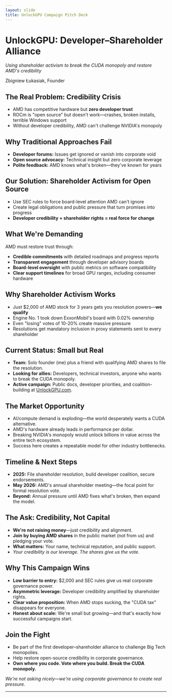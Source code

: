 ```yaml
---
layout: slide
title: UnlockGPU Campaign Pitch Deck
---
```


# UnlockGPU: Developer–Shareholder Alliance
*Using shareholder activism to break the CUDA monopoly and restore AMD's credibility*

Zbigniew Łukasiak, Founder

<!--slide-->

## The Real Problem: Credibility Crisis
- AMD has competitive hardware but **zero developer trust**
- ROCm is "open source" but doesn't work—crashes, broken installs, terrible Windows support
- Without developer credibility, AMD can't challenge NVIDIA's monopoly

<!--slide-->

## Why Traditional Approaches Fail
- **Developer forums:** Issues get ignored or vanish into corporate void
- **Open source advocacy:** Technical insight but zero corporate leverage
- **Polite feedback:** AMD knows what's broken—they've known for years

<!--slide-->

## Our Solution: Shareholder Activism for Open Source
- Use SEC rules to force board-level attention AMD can't ignore
- Create legal obligations and public pressure that turn promises into progress
- **Developer credibility + shareholder rights = real force for change**

<!--slide-->

## What We're Demanding
AMD must restore trust through:
- **Credible commitments** with detailed roadmaps and progress reports
- **Transparent engagement** through developer advisory boards  
- **Board-level oversight** with public metrics on software compatibility
- **Clear support timelines** for broad GPU ranges, including consumer hardware

<!--slide-->

## Why Shareholder Activism Works
- Just $2,000 of AMD stock for 3 years gets you resolution powers—**we qualify**
- Engine No. 1 took down ExxonMobil's board with 0.02% ownership
- Even "losing" votes of 10-20% create massive pressure
- Resolutions get mandatory inclusion in proxy statements sent to every shareholder

<!--slide-->

## Current Status: Small but Real
- **Team:** Solo founder (me) plus a friend with qualifying AMD shares to file the resolution.
- **Looking for allies:** Developers, technical investors, anyone who wants to break the CUDA monopoly.
- **Active campaign:** Public docs, developer priorities, and coalition-building at [UnlockGPU.com](https://unlockgpu.com/).

<!--slide-->

## The Market Opportunity
- AI/compute demand is exploding—the world desperately wants a CUDA alternative.
- AMD's hardware already leads in performance per dollar.
- Breaking NVIDIA's monopoly would unlock billions in value across the entire tech ecosystem.
- Success here creates a repeatable model for other industry bottlenecks.

<!--slide-->

## Timeline & Next Steps
- **2025:** File shareholder resolution, build developer coalition, secure endorsements.
- **May 2026:** AMD's annual shareholder meeting—the focal point for formal resolution vote.
- **Beyond:** Annual pressure until AMD fixes what's broken, then expand the model.

<!--slide-->

## The Ask: Credibility, Not Capital
- **We're not raising money**—just credibility and alignment.
- **Join by buying AMD shares** in the public market (not from us) and pledging your vote.
- **What matters:** Your name, technical reputation, and public support.
- *Your credibility is our leverage. The shares give us the vote.*

<!--slide-->

## Why This Campaign Wins
- **Low barrier to entry:** $2,000 and SEC rules give us real corporate governance power.
- **Asymmetric leverage:** Developer credibility amplified by shareholder rights.
- **Clear value proposition:** When AMD stops sucking, the "CUDA tax" disappears for everyone.
- **Honest about scale:** We're small but growing—and that's exactly how successful campaigns start.

<!--slide-->

## Join the Fight
- Be part of the first developer–shareholder alliance to challenge Big Tech monopolies.
- Help restore open-source credibility in corporate governance.
- **Own where you code. Vote where you build. Break the CUDA monopoly.**

*We're not asking nicely—we're using corporate governance to create real pressure.*

---
